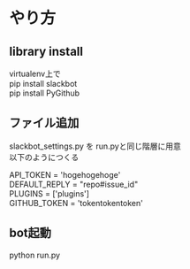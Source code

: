 # やり方

## library install

virtualenv上で  
pip install slackbot  
pip install PyGithub  

## ファイル追加

slackbot_settings.py を run.pyと同じ階層に用意  
以下のようにつくる  

API_TOKEN = 'hogehogehoge'  
DEFAULT_REPLY = "repo#issue_id"  
PLUGINS = ['plugins']  
GITHUB_TOKEN = 'tokentokentoken'  

## bot起動

python run.py

